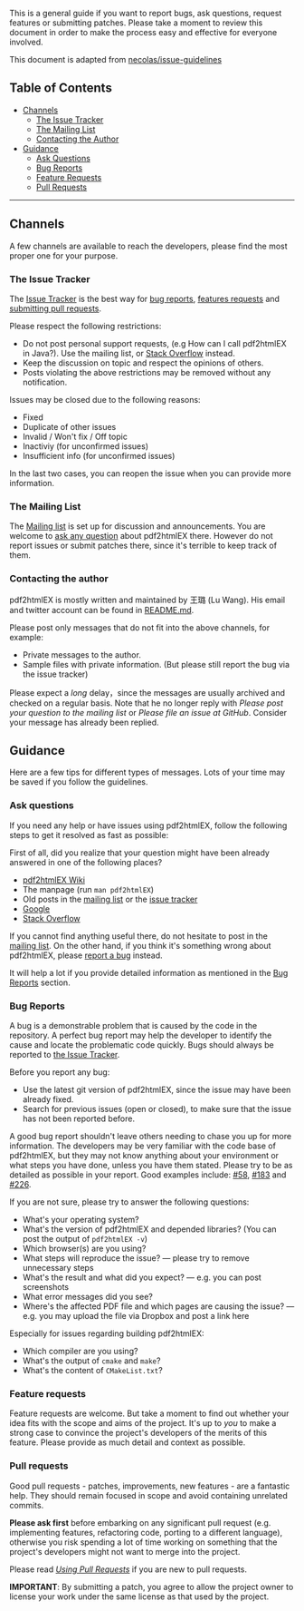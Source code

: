This is a general guide if you want to report bugs, ask questions,
request features or submitting patches.
Please take a moment to review this document in order to make the 
process easy and effective for everyone involved.

This document is adapted from [necolas/issue-guidelines](https://github.com/necolas/issue-guidelines)

## Table of Contents
- [Channels](#channels)
  - [The Issue Tracker](#the-issue-tracker)
  - [The Mailing List](#the-mailing-list)
  - [Contacting the Author](#contacting-the-author)
- [Guidance](#guidance)
  - [Ask Questions](#ask-questions)
  - [Bug Reports](#bug-reports)
  - [Feature Requests](#feature-requests)
  - [Pull Requests](#pull-requests)

***
## Channels

A few channels are available to reach the developers, please find the most proper one for your purpose.

### The Issue Tracker

The [Issue Tracker](https://github.com/coolwanglu/pdf2htmlEX/issues)
is the best way for 
[bug reports](#bug-reports),
[features requests](#feature-requests) 
and [submitting pull requests](#pull-requests). 

Please respect the following restrictions:
* Do not post personal support requests, (e.g How can I call pdf2htmlEX in Java?). Use the mailing list, or [Stack Overflow](http://stackoverflow.com) instead. 
* Keep the discussion on topic and respect the opinions of others. 
* Posts violating the above restrictions may be removed without any notification.


Issues may be closed due to the following reasons:
* Fixed
* Duplicate of other issues
* Invalid / Won't fix / Off topic
* Inactiviy (for unconfirmed issues)
* Insufficient info (for unconfirmed issues)

In the last two cases, you can reopen the issue when you can provide more information.

### The Mailing List

The [Mailing list](pdf2htmlex@googlegroups.com) is set up for discussion and announcements.
You are welcome to [ask any question](#ask-questions) about pdf2htmlEX there. 
However do not report issues or submit patches there, since it's terrible to keep track of them.

### Contacting the author

pdf2htmlEX is mostly written and maintained by 王璐 (Lu Wang).
His email and twitter account can be found in 
[README.md](https://github.com/coolwanglu/pdf2htmlEX/blob/master/README.md). 

Please post only messages that do not fit into the above channels, for example:
- Private messages to the author.
- Sample files with private information. (But please still report the bug via the issue tracker)

Please expect a _long_ delay，since the messages are usually archived and checked on a regular basis.
Note that he no longer reply with _Please post your question to the mailing list_ or _Please file an issue at GitHub_. Consider your message has already been replied.

## Guidance

Here are a few tips for different types of messages.
Lots of your time may be saved if you follow the guidelines.

### Ask questions

If you need any help or have issues using pdf2htmlEX, 
follow the following steps to get it resolved as fast as possible:

First of all, did you realize that your question might have been already answered in one of the following places?

- [pdf2htmlEX Wiki](https://github.com/coolwanglu/pdf2htmlEX/wiki)
- The manpage (run `man pdf2htmlEX`)
- Old posts in the [mailing list](#the-mailing-list) or the [issue tracker](#the-issue-tracker)
- [Google](http://www.google.com/)
- [Stack Overflow](http://stackoverflow.com/)
 
If you cannot find anything useful there, do not hesitate to post in the [mailing list](#the-mailing-list).
On the other hand, if you think it's something wrong about pdf2htmlEX, please [report a bug](#bug-reports) instead.

It will help a lot if you provide detailed information as mentioned in the [Bug Reports](#bug-reports) section.

### Bug Reports

A bug is a demonstrable problem that is caused by the code in the repository.
A perfect bug report may help the developer to identify the cause and locate the problematic code quickly.
Bugs should always be reported to [the Issue Tracker](#the-issue-tracker).

Before you report any bug:
- Use the latest git version of pdf2htmlEX, since the issue may have been already fixed.
- Search for previous issues (open or closed), to make sure that the issue has not been reported before.

A good bug report shouldn't leave others needing to chase you up for more information.
The developers may be very familiar with the code base of pdf2htmlEX,
but they may not know anything about your environment or what steps you have done, 
unless you have them stated.
Please try to be as detailed as possible in your report.
Good examples include: [#58](https://github.com/coolwanglu/pdf2htmlEX/issues/58), [#183](https://github.com/coolwanglu/pdf2htmlEX/issues/183) and [#226](https://github.com/coolwanglu/pdf2htmlEX/issues/226).

If you are not sure, please try to answer the following questions:

- What's your operating system?
- What's the version of pdf2htmlEX and depended libraries? (You can post the output of `pdf2htmlEX -v`)
- Which browser(s) are you using?
- What steps will reproduce the issue? &mdash; please try to remove unnecessary steps
- What's the result and what did you expect? &mdash; e.g. you can post screenshots
- What error messages did you see?
- Where's the affected PDF file and which pages are causing the issue? &mdash; e.g. you may upload the file via Dropbox and post a link here

Especially for issues regarding building pdf2htmlEX:
- Which compiler are you using?
- What's the output of `cmake` and `make`?
- What's the content of `CMakeList.txt`?


### Feature requests

Feature requests are welcome. But take a moment to find out whether your idea
fits with the scope and aims of the project. It's up to *you* to make a strong
case to convince the project's developers of the merits of this feature. Please
provide as much detail and context as possible.

### Pull requests

Good pull requests - patches, improvements, new features - are a fantastic
help. They should remain focused in scope and avoid containing unrelated
commits.

**Please ask first** before embarking on any significant pull request (e.g.
implementing features, refactoring code, porting to a different language),
otherwise you risk spending a lot of time working on something that the
project's developers might not want to merge into the project.

Please read [_Using Pull Requests_](https://help.github.com/articles/using-pull-requests/)
if you are new to pull requests.

**IMPORTANT**: By submitting a patch, you agree to allow the project owner to
license your work under the same license as that used by the project.
